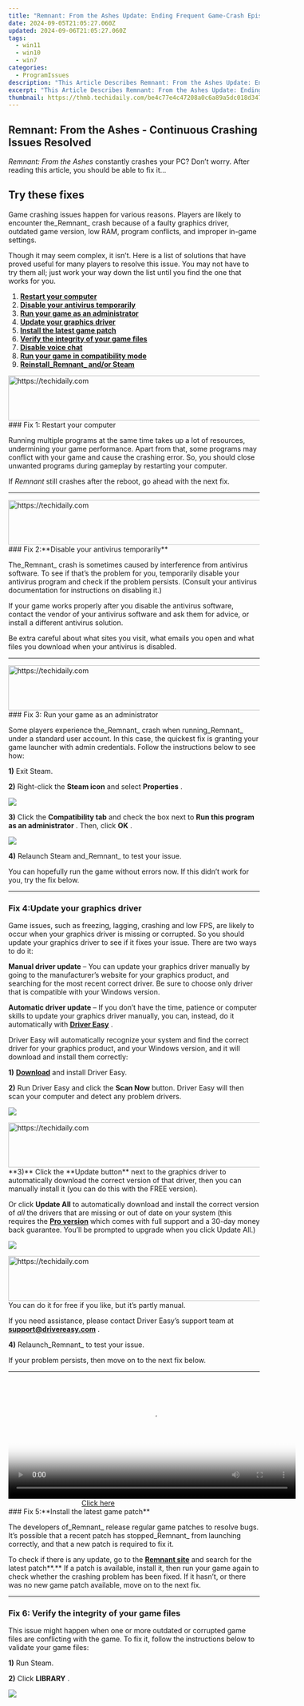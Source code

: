 ```yaml
---
title: "Remnant: From the Ashes Update: Ending Frequent Game-Crash Episodes Once and for All"
date: 2024-09-05T21:05:27.060Z
updated: 2024-09-06T21:05:27.060Z
tags:
  - win11
  - win10
  - win7
categories:
  - ProgramIssues
description: "This Article Describes Remnant: From the Ashes Update: Ending Frequent Game-Crash Episodes Once and for All"
excerpt: "This Article Describes Remnant: From the Ashes Update: Ending Frequent Game-Crash Episodes Once and for All"
thumbnail: https://thmb.techidaily.com/be4c77e4c47208a0c6a89a5dc018d347b3f89d31378e1f478ed8a82b6ec5c28d.jpg
---
```


## Remnant: From the Ashes - Continuous Crashing Issues Resolved

_Remnant: From the Ashes_ constantly crashes your PC? Don’t worry. After reading this article, you should be able to fix it…

## Try these fixes

 Game crashing issues happen for various reasons. Players are likely to encounter the_Remnant_ crash because of a faulty graphics driver, outdated game version, low RAM, program conflicts, and improper in-game settings.

 Though it may seem complex, it isn’t. Here is a list of solutions that have proved useful for many players to resolve this issue. You may not have to try them all; just work your way down the list until you find the one that works for you.

1. **[Restart your computer](https://tools.techidaily.com/drivereasy/download/)**
2. **[Disable your antivirus temporarily](https://tools.techidaily.com/drivereasy/download/)**
3. **[Run your game as an administrator](https://tools.techidaily.com/drivereasy/download/)**
4. **[Update your graphics driver](https://tools.techidaily.com/drivereasy/download/)**
5. **[Install the latest game patch](https://tools.techidaily.com/drivereasy/download/)**
6. **[Verify the integrity of your game files](https://tools.techidaily.com/drivereasy/download/)**
7. **[Disable voice chat](https://tools.techidaily.com/drivereasy/download/)**
8. **[Run your game in compatibility mode](https://tools.techidaily.com/drivereasy/download/)**
9. **[Reinstall_Remnant_ and/or Steam](https://tools.techidaily.com/drivereasy/download/)**

<!-- affiliate ads begin -->
<a href="https://ephamedtechinc.pxf.io/c/5597632/2120863/26400?prodsku=Mercury" target="_top" id="2120863">
  <img src="//a.impactradius-go.com/display-ad/26400-2120863" border="0" alt="https://techidaily.com" width="728" height="90"/>
</a>
<img height="0" width="0" src="https://ephamedtechinc.pxf.io/i/5597632/2120863/26400?prodsku=Mercury" style="position:absolute;visibility:hidden;" border="0" />
<!-- affiliate ads end -->
### Fix 1: Restart your computer

 Running multiple programs at the same time takes up a lot of resources, undermining your game performance. Apart from that, some programs may conflict with your game and cause the crashing error. So, you should close unwanted programs during gameplay by restarting your computer.

 If _Remnant_ still crashes after the reboot, go ahead with the next fix.

---

<!-- affiliate ads begin -->
<a href="https://appsumo.8odi.net/c/5597632/2123750/7443" target="_top" id="2123750">
  <img src="//a.impactradius-go.com/display-ad/7443-2123750" border="0" alt="https://techidaily.com" width="728" height="90"/>
</a>
<img height="0" width="0" src="https://appsumo.8odi.net/i/5597632/2123750/7443" style="position:absolute;visibility:hidden;" border="0" />
<!-- affiliate ads end -->
### Fix 2:**Disable your antivirus temporarily**

 The_Remnant_ crash is sometimes caused by interference from antivirus software. To see if that’s the problem for you, temporarily disable your antivirus program and check if the problem persists. (Consult your antivirus documentation for instructions on disabling it.)

 If your game works properly after you disable the antivirus software, contact the vendor of your antivirus software and ask them for advice, or install a different antivirus solution.

 Be extra careful about what sites you visit, what emails you open and what files you download when your antivirus is disabled.

---

<!-- affiliate ads begin -->
<a href="https://appsumo.8odi.net/c/5597632/2118314/7443" target="_top" id="2118314">
  <img src="//a.impactradius-go.com/display-ad/7443-2118314" border="0" alt="https://techidaily.com" width="728" height="90"/>
</a>
<img height="0" width="0" src="https://appsumo.8odi.net/i/5597632/2118314/7443" style="position:absolute;visibility:hidden;" border="0" />
<!-- affiliate ads end -->
### Fix 3: Run your game as an administrator

 Some players experience the_Remnant_ crash when running_Remnant_ under a standard user account. In this case, the quickest fix is granting your game launcher with admin credentials. Follow the instructions below to see how:

**1)** Exit Steam.

**2)**  Right-click the **Steam icon** and select **Properties** .

![](https://images.drivereasy.com/wp-content/uploads/2019/09/image.png)

**3)**  Click the **Compatibility tab** and check the box next to **Run this program as an administrator** . Then, click **OK** .

![](https://images.drivereasy.com/wp-content/uploads/2019/09/image-1.png)

**4)**  Relaunch Steam and_Remnant_ to test your issue.

 You can hopefully run the game without errors now. If this didn’t work for you, try the fix below.

---

### Fix 4:**Update your graphics driver**

 Game issues, such as freezing, lagging, crashing and low FPS, are likely to occur when your graphics driver is missing or corrupted. So you should update your graphics driver to see if it fixes your issue. There are two ways to do it:

**Manual driver update** – You can update your graphics driver manually by going to the manufacturer’s website for your graphics product, and searching for the most recent correct driver. Be sure to choose only driver that is compatible with your Windows version.

**Automatic driver update** – If you don’t have the time, patience or computer skills to update your graphics driver manually, you can, instead, do it automatically with[](https://tools.techidaily.com/drivereasy/download/) **[Driver Easy](https://tools.techidaily.com/drivereasy/download/)**  .

 Driver Easy will automatically recognize your system and find the correct driver for your graphics product, and your Windows version, and it will download and install them correctly:

**1)** [](https://tools.techidaily.com/drivereasy/download/) **[Download](https://tools.techidaily.com/drivereasy/download/)**  and install Driver Easy.

**2)**  Run Driver Easy and click the **Scan Now**  button. Driver Easy will then scan your computer and detect any problem drivers.

![](https://images.drivereasy.com/wp-content/uploads/2019/07/image-203.png)

<!-- affiliate ads begin -->
<a href="https://smilemakers.pxf.io/c/5597632/2123901/26106" target="_top" id="2123901">
  <img src="//a.impactradius-go.com/display-ad/26106-2123901" border="0" alt="https://techidaily.com" width="728" height="90"/>
</a>
<img height="0" width="0" src="https://smilemakers.pxf.io/i/5597632/2123901/26106" style="position:absolute;visibility:hidden;" border="0" />
<!-- affiliate ads end -->
**3)** Click the **Update button** next to the graphics driver to automatically download the correct version of that driver, then you can manually install it (you can do this with the FREE version).

 Or click **Update All** to automatically download and install the correct version of _all_  the drivers that are missing or out of date on your system (this requires the **[Pro version](https://tools.techidaily.com/drivereasy/download/)**  which comes with full support and a 30-day money back guarantee. You’ll be prompted to upgrade when you click Update All.)

![](https://images.drivereasy.com/wp-content/uploads/2019/07/image-201.png)

<!-- affiliate ads begin -->
<a href="https://ephamedtechinc.pxf.io/c/5597632/2137227/26400" target="_top" id="2137227">
  <img src="//a.impactradius-go.com/display-ad/26400-2137227" border="0" alt="https://techidaily.com" width="728" height="90"/>
</a>
<img height="0" width="0" src="https://ephamedtechinc.pxf.io/i/5597632/2137227/26400" style="position:absolute;visibility:hidden;" border="0" />
<!-- affiliate ads end -->
 You can do it for free if you like, but it’s partly manual.

 If you need assistance, please contact Driver Easy’s support team at **[support@drivereasy.com](https://tools.techidaily.com/drivereasy/download/)**  .

**4)** Relaunch_Remnant_ to test your issue.

If your problem persists, then move on to the next fix below.

---

<!-- affiliate ads begin -->
<span id="1982485">
					<video width="576" height="240" style="cursor:pointer"
           poster="//a.impactradius-go.com/display-clicktoplayimage/1982485.png"
           onclick="if(!this.playClicked){this.play();this.setAttribute('controls',true);this.playClicked=true;}">
	   <source src="//a.impactradius-go.com/display-ad/22993-1982485">
	   <img src="//a.impactradius-go.com/display-clicktoplayimage/1982485.png" style="border: none; height: 100%; width: 100%; object-fit: contain">
	</video>
	<div style="width:360px;text-align:center"><a href="javascript:window.open(decodeURIComponent('https%3A%2F%2Fhomestyler.sjv.io%2Fc%2F5597632%2F1982485%2F22993'), '_blank');void(0);">Click here</a></div>
</span>
<img height="0" width="0" src="https://imp.pxf.io/i/5597632/1982485/22993" style="position:absolute;visibility:hidden;" border="0" />
<!-- affiliate ads end -->
### Fix 5:**Install the latest game patch**

 The developers of_Remnant_ release regular game patches to resolve bugs. It’s possible that a recent patch has stopped_Remnant_ from launching correctly, and that a new patch is required to fix it.

 To check if there is any update, go to the **[Remnant site](https://www.remnantgame.com/en/about/)**  and search for the latest patch**.**  If a patch is available, install it, then run your game again to check whether the crashing problem has been fixed. If it hasn’t, or there was no new game patch available, move on to the next fix.

---

### Fix 6: Verify the integrity of your game files

 This issue might happen when one or more outdated or corrupted game files are conflicting with the game. To fix it, follow the instructions below to validate your game files:

**1)** Run Steam.

**2)**  Click **LIBRARY** .

![](https://images.drivereasy.com/wp-content/uploads/2019/07/image-321.png)

<!-- affiliate ads begin -->
<span id="1531879">
					<video width="864" height="1536" style="cursor:pointer"
           poster="//a.impactradius-go.com/display-clicktoplayimage/1531879.png"
           onclick="if(!this.playClicked){this.play();this.setAttribute('controls',true);this.playClicked=true;}">
	   <source src="//a.impactradius-go.com/display-ad/16446-1531879">
	   <img src="//a.impactradius-go.com/display-clicktoplayimage/1531879.png" style="border: none; height: 100%; width: 100%; object-fit: contain">
	</video>
	<div style="width:540px;text-align:center"><a href="javascript:window.open(decodeURIComponent('https%3A%2F%2Flaganoo.pxf.io%2Fc%2F5597632%2F1531879%2F16446'), '_blank');void(0);">Click here</a></div>
</span>
<img height="0" width="0" src="https://imp.pxf.io/i/5597632/1531879/16446" style="position:absolute;visibility:hidden;" border="0" />
<!-- affiliate ads end -->
**3)**  Right-click**Remnant: From the Ashes** and select **Properties.**

![](https://images.drivereasy.com/wp-content/uploads/2019/09/image-84.png)

<!-- affiliate ads begin -->
<a href="https://ephamedtechinc.pxf.io/c/5597632/2137210/26400" target="_top" id="2137210">
  <img src="//a.impactradius-go.com/display-ad/26400-2137210" border="0" alt="https://techidaily.com" width="728" height="90"/>
</a>
<img height="0" width="0" src="https://ephamedtechinc.pxf.io/i/5597632/2137210/26400" style="position:absolute;visibility:hidden;" border="0" />
<!-- affiliate ads end -->
**4)**  Click the **LOCAL FILES**  tab, then click **VERIFY INTEGRITY OF GAME FILES** .

![](https://images.drivereasy.com/wp-content/uploads/2019/09/image-86.png)

**5)** Relaunch_Remnant_ to see if this has fixed your problem. If not, move on to the fix below.

---

<!-- affiliate ads begin -->
<span id="1983573">
					<video width="576" height="240" style="cursor:pointer"
           poster="//a.impactradius-go.com/display-clicktoplayimage/1983573.png"
           onclick="if(!this.playClicked){this.play();this.setAttribute('controls',true);this.playClicked=true;}">
	   <source src="//a.impactradius-go.com/display-ad/22993-1983573">
	   <img src="//a.impactradius-go.com/display-clicktoplayimage/1983573.png" style="border: none; height: 100%; width: 100%; object-fit: contain">
	</video>
	<div style="width:360px;text-align:center"><a href="javascript:window.open(decodeURIComponent('https%3A%2F%2Fhomestyler.sjv.io%2Fc%2F5597632%2F1983573%2F22993'), '_blank');void(0);">Click here</a></div>
</span>
<img height="0" width="0" src="https://imp.pxf.io/i/5597632/1983573/22993" style="position:absolute;visibility:hidden;" border="0" />
<!-- affiliate ads end -->
### Fix 7:**Disable voice ch** at

 Some players have reported that the in-game voice chat feature in_Remnant_ (, which is enabled by default, ) is the culprit of the crashing error. Try disabling voice chat to see if it fixes your issue. Here is how to do it:

**1)** On your keyboard, press the**Windows logo key** and**E** at the same time.

![](https://images.drivereasy.com/wp-content/uploads/2019/08/image-585.png)

<!-- affiliate ads begin -->
<a href="https://aligracehair.sjv.io/c/5597632/2115909/19272" target="_top" id="2115909">
  <img src="//a.impactradius-go.com/display-ad/19272-2115909" border="0" alt="https://techidaily.com" width="120" height="90"/>
</a>
<img height="0" width="0" src="https://aligracehair.sjv.io/i/5597632/2115909/19272" style="position:absolute;visibility:hidden;" border="0" />
<!-- affiliate ads end -->
**2)** Paste**%LOCALAPPDATA%\\Remnant\\Saved\\Config\\WindowsNoEditor** on the address bar, then press the**Enter key** on your keyboard.

![](https://images.drivereasy.com/wp-content/uploads/2019/08/image-586.png)

**3)** Right-click**Engine.ini** , select**Open With** , then click**Notepad** .

![](https://images.drivereasy.com/wp-content/uploads/2019/08/image-591.png)

**4)** Copy and paste the following text at the bottom.

 **\[Voice\]**
 **bEnabled=Fals**
 **\[OnlineSubsystem\]**
 **bHasVoiceEnabled=False**

![](https://images.drivereasy.com/wp-content/uploads/2019/08/image-609.png)

**5)** On your keyboard, press the**Ctrl key** and**S** at the same time to save the changes. Then, close the Window.

![](https://images.drivereasy.com/wp-content/uploads/2019/10/image-176.png)

<!-- affiliate ads begin -->
<a href="https://aligracehair.sjv.io/c/5597632/2135373/19272" target="_top" id="2135373">
  <img src="//a.impactradius-go.com/display-ad/19272-2135373" border="0" alt="https://techidaily.com" width="392" height="72"/>
</a>
<img height="0" width="0" src="https://aligracehair.sjv.io/i/5597632/2135373/19272" style="position:absolute;visibility:hidden;" border="0" />
<!-- affiliate ads end -->
**6)** Relaunch your game to test your issue.

If the game is still unplayable, read on and try the fix below.

---

### Fix 8: Run your game in compatibility mode

 This fix only applies to Windows 10 and 8\. If you’re on Window 7, check[**Fix 9**](https://tools.techidaily.com/drivereasy/download/) , below.

 If Remnant crashing issues occur after Windows updates, it could be a compatibility issue. But this doesn’t necessarily mean you should play Remnant on another PC. If you’re on Windows 8 or 10, try running your game in compatibility mode. Here is how to do it:

**1)** Right-click the**Remnant icon** , then select **Properties** .

![](https://images.drivereasy.com/wp-content/uploads/2019/09/image-214.png)

**2)**  Click the **Compatibility**  tab. Then check the box next to **Run this program in compatibility mode for** .

![](https://images.drivereasy.com/wp-content/uploads/2019/09/image-607.png)

**3)**  Click the list box below to select **Windows 7** , then click **OK** . (If you’re on Windows 10, you can also try running your game in Windows 8 mode.)

![](https://images.drivereasy.com/wp-content/uploads/2019/09/image-608.png)

<!-- affiliate ads begin -->
<a href="https://appsumo.8odi.net/c/5597632/2118305/7443" target="_top" id="2118305">
  <img src="//a.impactradius-go.com/display-ad/7443-2118305" border="0" alt="https://techidaily.com" width="728" height="90"/>
</a>
<img height="0" width="0" src="https://appsumo.8odi.net/i/5597632/2118305/7443" style="position:absolute;visibility:hidden;" border="0" />
<!-- affiliate ads end -->
**4)**  Relaunch your game to check if your issue had been resolved.

 If this didn’t work for you, repeat steps above to**disable the compatibility mode** .

---

### Fix 9: Reinstall_Remnant_ and/or Steam

 If none of the fixes worked for you, reinstalling_Remnant_ and/or Steam is very likely the solution to your issue. To do so, follow the instructions below:

* **[Reinstall_Remnant_](https://tools.techidaily.com/drivereasy/download/)**
* **[Reinstall Steam](https://tools.techidaily.com/drivereasy/download/)**

#### Reinstall_Remnant_

**1)** Run Steam.

**2)**  Click **LIBRARY** .

![](https://images.drivereasy.com/wp-content/uploads/2019/07/image-321.png)

<!-- affiliate ads begin -->
<a href="https://bluettiit.sjv.io/c/5597632/2114265/17093" target="_top" id="2114265">
  <img src="//a.impactradius-go.com/display-ad/17093-2114265" border="0" alt="https://techidaily.com" width="728" height="90"/>
</a>
<img height="0" width="0" src="https://bluettiit.sjv.io/i/5597632/2114265/17093" style="position:absolute;visibility:hidden;" border="0" />
<!-- affiliate ads end -->
**3)**  Right-click**Remnant: From the Ashes** and select **Uninstall.**

![](https://images.drivereasy.com/wp-content/uploads/2019/09/image-246.png)

<!-- affiliate ads begin -->
<a href="https://aligracehair.sjv.io/c/5597632/2115912/19272" target="_top" id="2115912">
  <img src="//a.impactradius-go.com/display-ad/19272-2115912" border="0" alt="https://techidaily.com" width="160" height="90"/>
</a>
<img height="0" width="0" src="https://aligracehair.sjv.io/i/5597632/2115912/19272" style="position:absolute;visibility:hidden;" border="0" />
<!-- affiliate ads end -->
**4)** Click**DELETE** .

![](https://images.drivereasy.com/wp-content/uploads/2019/09/image-247.png)

<!-- affiliate ads begin -->
<a href="https://ephamedtechinc.pxf.io/c/5597632/2137223/26400" target="_top" id="2137223">
  <img src="//a.impactradius-go.com/display-ad/26400-2137223" border="0" alt="https://techidaily.com" width="728" height="90"/>
</a>
<img height="0" width="0" src="https://ephamedtechinc.pxf.io/i/5597632/2137223/26400" style="position:absolute;visibility:hidden;" border="0" />
<!-- affiliate ads end -->
**5)** Download and install**Remnant** again.

**6)** Relaunch your game to check if this has fixed your issue.

---

#### Reinstall Steam

**1)** Right-click the Steam icon and select **Open file location** .

![](https://images.drivereasy.com/wp-content/uploads/2019/05/image-885.png)

**2)** Right-click the **steamapps folder** and select **Copy.** Then, place the copy in another location to back it up.

![](https://images.drivereasy.com/wp-content/uploads/2019/05/image-886.png)

**3)** On your keyboard, press the **Windows logo** key and type **control** . Then, click**Control Panel** .

![](https://images.drivereasy.com/wp-content/uploads/2019/05/image-887.png)

<!-- affiliate ads begin -->
<a href="https://unicoeye.pxf.io/c/5597632/2134238/18498" target="_top" id="2134238">
  <img src="//a.impactradius-go.com/display-ad/18498-2134238" border="0" alt="https://techidaily.com" width="728" height="90"/>
</a>
<img height="0" width="0" src="https://unicoeye.pxf.io/i/5597632/2134238/18498" style="position:absolute;visibility:hidden;" border="0" />
<!-- affiliate ads end -->
**4)** Under **View by** , select **Category** .

![](https://images.drivereasy.com/wp-content/uploads/2019/05/image-888.png)

<!-- affiliate ads begin -->
<span id="1770526">
					<video width="240" height="480" style="cursor:pointer"
           poster="//a.impactradius-go.com/display-clicktoplayimage/1770526.png"
           onclick="if(!this.playClicked){this.play();this.setAttribute('controls',true);this.playClicked=true;}">
	   <source src="//a.impactradius-go.com/display-ad/20702-1770526">
	   <img src="//a.impactradius-go.com/display-clicktoplayimage/1770526.png" style="border: none; height: 100%; width: 100%; object-fit: contain">
	</video>
	<div style="width:150px;text-align:center"><a href="javascript:window.open(decodeURIComponent('https%3A%2F%2Ftokenmetrics.sjv.io%2Fc%2F5597632%2F1770526%2F20702'), '_blank');void(0);">Click here</a></div>
</span>
<img height="0" width="0" src="https://imp.pxf.io/i/5597632/1770526/20702" style="position:absolute;visibility:hidden;" border="0" />
<!-- affiliate ads end -->
**5)** Select **Uninstall a program** .

![](https://images.drivereasy.com/wp-content/uploads/2019/05/image-889.png)

<!-- affiliate ads begin -->
<span id="1993652">
					<video width="576" height="240" style="cursor:pointer"
           poster="//a.impactradius-go.com/display-clicktoplayimage/1993652.png"
           onclick="if(!this.playClicked){this.play();this.setAttribute('controls',true);this.playClicked=true;}">
	   <source src="//a.impactradius-go.com/display-ad/22993-1993652">
	   <img src="//a.impactradius-go.com/display-clicktoplayimage/1993652.png" style="border: none; height: 100%; width: 100%; object-fit: contain">
	</video>
	<div style="width:360px;text-align:center"><a href="javascript:window.open(decodeURIComponent('https%3A%2F%2Fhomestyler.sjv.io%2Fc%2F5597632%2F1993652%2F22993'), '_blank');void(0);">Click here</a></div>
</span>
<img height="0" width="0" src="https://imp.pxf.io/i/5597632/1993652/22993" style="position:absolute;visibility:hidden;" border="0" />
<!-- affiliate ads end -->
**6)**  Right-click **Steam** , and then click **Uninstall** .

![](https://images.drivereasy.com/wp-content/uploads/2019/05/image-890.png)

**7)**  Follow the on-screen instructions to uninstall Steam and wait for the process to be complete.

![](https://images.drivereasy.com/wp-content/uploads/2019/05/image-891.png)

 **8)[](https://store.steampowered.com/about/) [Download](https://store.steampowered.com/about/) [](https://store.steampowered.com/about/)**  and install Steam.

**9)** Right-click the **Steam icon**  and select **Open file location** .

![](https://images.drivereasy.com/wp-content/uploads/2019/05/image-892.png)

**10)**  Move the backup **steamapps folder** to your current directory location.

![](https://images.drivereasy.com/wp-content/uploads/2019/05/image-893.png)

**11)**  Restart Remnant.

 Hopefully, one of the fixes above helped in resolving your issue. Feel free to leave a comment below if you have any questions or suggestions.

* [games](https://tools.techidaily.com/drivereasy/download/)
* [Steam](https://tools.techidaily.com/drivereasy/download/)
* [Windows 10](https://tools.techidaily.com/drivereasy/download/)
* [Windows 7](https://tools.techidaily.com/drivereasy/download/)
* [Windows 8](https://tools.techidaily.com/drivereasy/download/)

<ins class="adsbygoogle"
     style="display:block"
     data-ad-format="autorelaxed"
     data-ad-client="ca-pub-7571918770474297"
     data-ad-slot="1223367746"></ins>



<ins class="adsbygoogle"
     style="display:block"
     data-ad-client="ca-pub-7571918770474297"
     data-ad-slot="8358498916"
     data-ad-format="auto"
     data-full-width-responsive="true"></ins>

<span class="atpl-alsoreadstyle">Also read:</span>
<div><ul>
<li><a href="https://facebook-video-content.techidaily.com/new-2024-approved-step-by-step-sharing-your-content-on-facebook/"><u>[New] 2024 Approved Step-by-Step Sharing Your Content on Facebook</u></a></li>
<li><a href="https://vp-tips.techidaily.com/updated-streamlining-your-workflow-adding-descriptive-elements-to-photos-on-windowsmacos-for-2024/"><u>[Updated] Streamlining Your Workflow Adding Descriptive Elements to Photos on Windows/MacOS for 2024</u></a></li>
<li><a href="https://instagram-videos.techidaily.com/2024-approved-visualsizetweak-mastering-your-instagram-media/"><u>2024 Approved VisualSizeTweak Mastering Your Instagram Media</u></a></li>
<li><a href="https://win-solutions.techidaily.com/amd-ryzen-master-overcoming-common-pitfalls-during-software-setup-and-installation/"><u>AMD Ryzen Master: Overcoming Common Pitfalls During Software Setup and Installation</u></a></li>
<li><a href="https://win11.techidaily.com/basics-on-windows-exepe-files-an-overview/"><u>Basics on Windows EXE/PE Files: An Overview</u></a></li>
<li><a href="https://win-solutions.techidaily.com/beat-the-bug-boss-comprehensive-strategies-to-prevent-and-fix-p5s-pc-crashes/"><u>Beat the Bug Boss: Comprehensive Strategies to Prevent & Fix P5S PC Crashes</u></a></li>
<li><a href="https://win-solutions.techidaily.com/cracking-the-quiet-crisis-resolving-sound-problems-in-the-elder-scrolls-v-skyrim/"><u>Cracking the Quiet Crisis: Resolving Sound Problems in The Elder Scrolls V: Skyrim</u></a></li>
<li><a href="https://win-solutions.techidaily.com/effective-solutions-for-correcting-directx-problems-in-call-of-duty-mw-ii/"><u>Effective Solutions for Correcting DirectX Problems in Call of Duty: MW II</u></a></li>
<li><a href="https://win-solutions.techidaily.com/effective-techniques-to-address-javascript-glitches-on-discord-platform/"><u>Effective Techniques to Address JavaScript Glitches on Discord Platform</u></a></li>
<li><a href="https://win-solutions.techidaily.com/essential-tricks-to-smooth-out-pc-gaming-performance-this-year/"><u>Essential Tricks to Smooth Out PC Gaming Performance This Year</u></a></li>
<li><a href="https://win-solutions.techidaily.com/facing-launching-troubles-with-diablo-ii-resurrected-lets-resolve-them-together/"><u>Facing Launching Troubles with Diablo II Resurrected? Let's Resolve Them Together</u></a></li>
<li><a href="https://win-solutions.techidaily.com/fallout-76-server-connection-problems-fixes-and-solutions-for-pc-users/"><u>Fallout 76 Server Connection Problems: Fixes and Solutions for PC Users</u></a></li>
<li><a href="https://win-solutions.techidaily.com/fixing-continuous-crash-issues-in-stardew-valley-for-a-smoother-gaming-experience/"><u>Fixing Continuous Crash Issues in Stardew Valley for a Smoother Gaming Experience</u></a></li>
<li><a href="https://win-solutions.techidaily.com/how-to-overcome-the-directx-12-graphic-setup-problem-in-gta-v-a-step-by-step-guide/"><u>How to Overcome the DirectX 12 Graphic Setup Problem in GTA V: A Step-by-Step Guide</u></a></li>
<li><a href="https://win-solutions.techidaily.com/how-to-resolve-crashing-problems-in-ghost-recon-breakpoint-simple-fixes/"><u>How To Resolve Crashing Problems In Ghost Recon Breakpoint - Simple Fixes</u></a></li>
<li><a href="https://apple-account.techidaily.com/how-to-unlock-apple-id-on-your-iphone-12-mini-without-security-questions-by-drfone-ios/"><u>How to Unlock Apple ID On your iPhone 12 mini without Security Questions?</u></a></li>
<li><a href="https://win-solutions.techidaily.com/improve-performance-and-fix-glitches-how-to-update-your-graphics-driver-in-forza-horizon-5/"><u>Improve Performance and Fix Glitches: How To Update Your Graphics Driver In Forza Horizon 5</u></a></li>
<li><a href="https://win11.techidaily.com/instituting-new-pdf-reader-as-standard/"><u>Instituting New PDF Reader as Standard</u></a></li>
<li><a href="https://win-solutions.techidaily.com/master-uninterrupted-play-overcome-halo-infinites-freezing-problem-on-your-desktop/"><u>Master Uninterrupted Play: Overcome Halo Infinite's Freezing Problem on Your Desktop</u></a></li>
<li><a href="https://win-solutions.techidaily.com/mastering-discord-troubles-fixing-launch-failures-effectively/"><u>Mastering Discord Troubles: Fixing Launch Failures Effectively</u></a></li>
<li><a href="https://ai-topics.techidaily.com/new-how-to-enable-the-text-to-speech-function-on-iphone-for-2024/"><u>New How to Enable the Text to Speech Function on iPhone for 2024</u></a></li>
<li><a href="https://win-solutions.techidaily.com/pc-troubles-heres-the-solution-for-dread-hunger-keep-stopping-unexpectedly/"><u>PC Troubles? Here's The Solution For 'Dread Hunger' Keep Stopping Unexpectedly!</u></a></li>
<li><a href="https://win-solutions.techidaily.com/pc-users-guide-resolving-frequent-crashes-in-palworld-game/"><u>PC Users Guide: Resolving Frequent Crashes in Palworld Game</u></a></li>
<li><a href="https://win-solutions.techidaily.com/1723007568820-point-of-impact-where-on-the-vehicle-or-pedestrians-body-the-collision-occurs-affects-the-severity-of-injuries-sustained/"><u>Point of Impact - Where on the Vehicle or Pedestrian's Body the Collision Occurs Affects the Severity of Injuries Sustained</u></a></li>
<li><a href="https://youtube-web.techidaily.com/-for-the-millennium-1000-youtube-supporters/"><u>Reach for the Millennium 1,000 YouTube Supporters</u></a></li>
<li><a href="https://win-solutions.techidaily.com/resolving-dev-error-6034-issue-fix-guide-for-call-of-duty-modern-warfare-pc-and-xbox/"><u>Resolving Dev Error 6034 Issue - Fix Guide for Call of Duty: Modern Warfare (PC & Xbox)</u></a></li>
<li><a href="https://win-solutions.techidaily.com/resolving-online-gaming-woes-a-guide-to-repairing-rainbow-six-siege-server-connectivity-problems/"><u>Resolving Online Gaming Woes: A Guide to Repairing Rainbow Six Siege Server Connectivity Problems</u></a></li>
<li><a href="https://win-solutions.techidaily.com/resolving-your-game-breaking-errors-on-frostpunk-a-step-by-step-guide/"><u>Resolving Your Game-Breaking Errors on Frostpunk - A Step-by-Step Guide</u></a></li>
<li><a href="https://fix-guide.techidaily.com/samsung-galaxy-xcover-7-screen-unresponsive-heres-how-to-fix-it-drfone-by-drfone-fix-android-problems-fix-android-problems/"><u>Samsung Galaxy XCover 7 Screen Unresponsive? Heres How to Fix It | Dr.fone</u></a></li>
<li><a href="https://win-solutions.techidaily.com/strategies-to-resolve-the-non-launch-issue-with-armored-core-vi/"><u>Strategies to Resolve the Non-Launch Issue with Armored Core VI</u></a></li>
<li><a href="https://win-solutions.techidaily.com/troubleshooting-steps-for-pc-players-unable-to-initiate-cod-black-ops-cold-war/"><u>Troubleshooting Steps for PC Players Unable to Initiate Cod: Black Ops Cold War</u></a></li>
<li><a href="https://win-solutions.techidaily.com/troubleshooting-tips-to-prevent-sword-and-fairy-npc-glitches/"><u>Troubleshooting Tips to Prevent 'Sword and Fairy nPC Glitches</u></a></li>
<li><a href="https://win-solutions.techidaily.com/understanding-and-executing-elevated-commands-for-seamless-experience-across-windows-platforms/"><u>Understanding & Executing Elevated Commands for Seamless Experience Across Windows Platforms</u></a></li>
<li><a href="https://some-skills.techidaily.com/unlock-the-full-potential-of-your-iphone-photos-for-2024/"><u>Unlock the Full Potential of Your iPhone Photos for 2024</u></a></li>
</ul></div>
